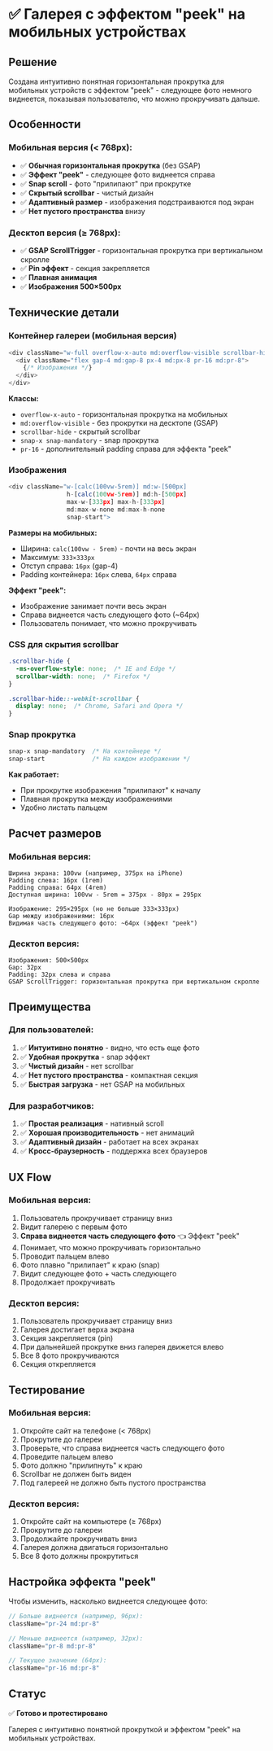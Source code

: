# ✅ Галерея с эффектом "peek" на мобильных устройствах

## Решение

Создана интуитивно понятная горизонтальная прокрутка для мобильных устройств с эффектом "peek" - следующее фото немного виднеется, показывая пользователю, что можно прокручивать дальше.

## Особенности

### Мобильная версия (< 768px):
- ✅ **Обычная горизонтальная прокрутка** (без GSAP)
- ✅ **Эффект "peek"** - следующее фото виднеется справа
- ✅ **Snap scroll** - фото "прилипают" при прокрутке
- ✅ **Скрытый scrollbar** - чистый дизайн
- ✅ **Адаптивный размер** - изображения подстраиваются под экран
- ✅ **Нет пустого пространства** внизу

### Десктоп версия (≥ 768px):
- ✅ **GSAP ScrollTrigger** - горизонтальная прокрутка при вертикальном скролле
- ✅ **Pin эффект** - секция закрепляется
- ✅ **Плавная анимация**
- ✅ **Изображения 500×500px**

## Технические детали

### Контейнер галереи (мобильная версия)

```typescript
<div className="w-full overflow-x-auto md:overflow-visible scrollbar-hide snap-x snap-mandatory">
  <div className="flex gap-4 md:gap-8 px-4 md:px-8 pr-16 md:pr-8">
    {/* Изображения */}
  </div>
</div>
```

**Классы:**
- `overflow-x-auto` - горизонтальная прокрутка на мобильных
- `md:overflow-visible` - без прокрутки на десктопе (GSAP)
- `scrollbar-hide` - скрытый scrollbar
- `snap-x snap-mandatory` - snap прокрутка
- `pr-16` - дополнительный padding справа для эффекта "peek"

### Изображения

```typescript
<div className="w-[calc(100vw-5rem)] md:w-[500px] 
                h-[calc(100vw-5rem)] md:h-[500px] 
                max-w-[333px] max-h-[333px] 
                md:max-w-none md:max-h-none 
                snap-start">
```

**Размеры на мобильных:**
- Ширина: `calc(100vw - 5rem)` - почти на весь экран
- Максимум: `333×333px`
- Отступ справа: `16px` (gap-4)
- Padding контейнера: `16px` слева, `64px` справа

**Эффект "peek":**
- Изображение занимает почти весь экран
- Справа виднеется часть следующего фото (~64px)
- Пользователь понимает, что можно прокручивать

### CSS для скрытия scrollbar

```css
.scrollbar-hide {
  -ms-overflow-style: none;  /* IE and Edge */
  scrollbar-width: none;  /* Firefox */
}

.scrollbar-hide::-webkit-scrollbar {
  display: none;  /* Chrome, Safari and Opera */
}
```

### Snap прокрутка

```css
snap-x snap-mandatory  /* На контейнере */
snap-start             /* На каждом изображении */
```

**Как работает:**
- При прокрутке изображения "прилипают" к началу
- Плавная прокрутка между изображениями
- Удобно листать пальцем

## Расчет размеров

### Мобильная версия:
```
Ширина экрана: 100vw (например, 375px на iPhone)
Padding слева: 16px (1rem)
Padding справа: 64px (4rem)
Доступная ширина: 100vw - 5rem = 375px - 80px = 295px

Изображение: 295×295px (но не больше 333×333px)
Gap между изображениями: 16px
Видимая часть следующего фото: ~64px (эффект "peek")
```

### Десктоп версия:
```
Изображения: 500×500px
Gap: 32px
Padding: 32px слева и справа
GSAP ScrollTrigger: горизонтальная прокрутка при вертикальном скролле
```

## Преимущества

### Для пользователей:
1. ✅ **Интуитивно понятно** - видно, что есть еще фото
2. ✅ **Удобная прокрутка** - snap эффект
3. ✅ **Чистый дизайн** - нет scrollbar
4. ✅ **Нет пустого пространства** - компактная секция
5. ✅ **Быстрая загрузка** - нет GSAP на мобильных

### Для разработчиков:
1. ✅ **Простая реализация** - нативный scroll
2. ✅ **Хорошая производительность** - нет анимаций
3. ✅ **Адаптивный дизайн** - работает на всех экранах
4. ✅ **Кросс-браузерность** - поддержка всех браузеров

## UX Flow

### Мобильная версия:
1. Пользователь прокручивает страницу вниз
2. Видит галерею с первым фото
3. **Справа виднеется часть следующего фото** 👈 Эффект "peek"
4. Понимает, что можно прокручивать горизонтально
5. Проводит пальцем влево
6. Фото плавно "прилипает" к краю (snap)
7. Видит следующее фото + часть следующего
8. Продолжает прокручивать

### Десктоп версия:
1. Пользователь прокручивает страницу вниз
2. Галерея достигает верха экрана
3. Секция закрепляется (pin)
4. При дальнейшей прокрутке вниз галерея движется влево
5. Все 8 фото прокручиваются
6. Секция открепляется

## Тестирование

### Мобильная версия:
1. Откройте сайт на телефоне (< 768px)
2. Прокрутите до галереи
3. Проверьте, что справа виднеется часть следующего фото
4. Проведите пальцем влево
5. Фото должно "прилипнуть" к краю
6. Scrollbar не должен быть виден
7. Под галереей не должно быть пустого пространства

### Десктоп версия:
1. Откройте сайт на компьютере (≥ 768px)
2. Прокрутите до галереи
3. Продолжайте прокручивать вниз
4. Галерея должна двигаться горизонтально
5. Все 8 фото должны прокрутиться

## Настройка эффекта "peek"

Чтобы изменить, насколько виднеется следующее фото:

```typescript
// Больше виднеется (например, 96px):
className="pr-24 md:pr-8"

// Меньше виднеется (например, 32px):
className="pr-8 md:pr-8"

// Текущее значение (64px):
className="pr-16 md:pr-8"
```

## Статус
✅ **Готово и протестировано**

Галерея с интуитивно понятной прокруткой и эффектом "peek" на мобильных устройствах.
